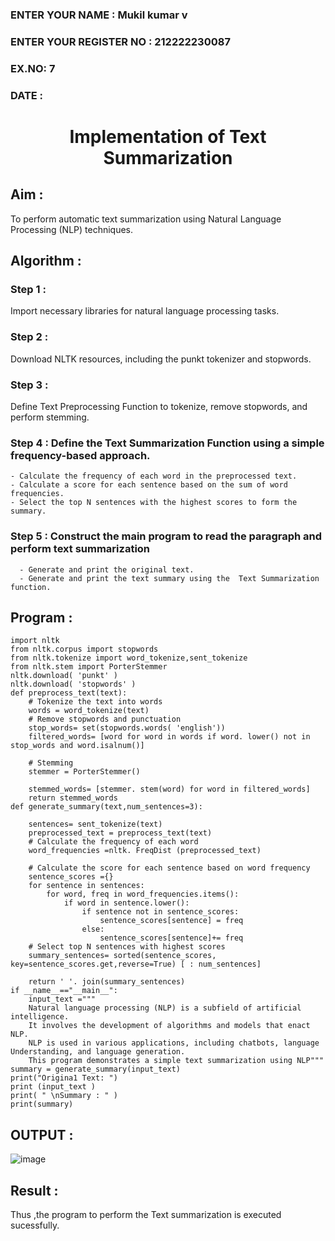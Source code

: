 <H3>ENTER YOUR NAME : Mukil kumar v</H3>
<H3>ENTER YOUR REGISTER NO : 212222230087</H3>
<H3>EX.NO: 7</H3>
<H3>DATE : </H3>
<H1 ALIGN =CENTER>Implementation of Text  Summarization</H1>

## Aim :

To perform automatic text summarization using Natural Language Processing (NLP) techniques.
 
## Algorithm :

### Step 1 :

Import necessary libraries for natural language processing tasks.

### Step 2 :

Download NLTK resources, including the punkt tokenizer and stopwords.

### Step 3 :

Define Text Preprocessing Function to tokenize, remove stopwords, and perform stemming.

### Step 4 : Define the Text Summarization Function using a simple frequency-based approach.

    - Calculate the frequency of each word in the preprocessed text.
    - Calculate a score for each sentence based on the sum of word frequencies.
    - Select the top N sentences with the highest scores to form the summary.
    
### Step 5 : Construct the main program to read the paragraph  and perform text summarization

      - Generate and print the original text.
      - Generate and print the text summary using the  Text Summarization function.
      
## Program :
```
import nltk
from nltk.corpus import stopwords
from nltk.tokenize import word_tokenize,sent_tokenize
from nltk.stem import PorterStemmer
nltk.download( 'punkt' )
nltk.download( 'stopwords' )
def preprocess_text(text):
	# Tokenize the text into words
	words = word_tokenize(text)
	# Remove stopwords and punctuation
	stop_words= set(stopwords.words( 'english'))
	filtered_words= [word for word in words if word. lower() not in stop_words and word.isalnum()]

	# Stemming
	stemmer = PorterStemmer()

	stemmed_words= [stemmer. stem(word) for word in filtered_words]
	return stemmed_words
def generate_summary(text,num_sentences=3):

	sentences= sent_tokenize(text)
	preprocessed_text = preprocess_text(text)
	# Calculate the frequency of each word
	word_frequencies =nltk. FreqDist (preprocessed_text)

	# Calculate the score for each sentence based on word frequency
	sentence_scores ={}
	for sentence in sentences:
		for word, freq in word_frequencies.items():
			if word in sentence.lower():
				if sentence not in sentence_scores:
					sentence_scores[sentence] = freq
				else:
					sentence_scores[sentence]+= freq
	# Select top N sentences with highest scores
	summary_sentences= sorted(sentence_scores, key=sentence_scores.get,reverse=True) [ : num_sentences]

	return ' '. join(summary_sentences)
if __name__=="__main__":
	input_text ="""
	Natural language processing (NLP) is a subfield of artificial intelligence.
	It involves the development of algorithms and models that enact NLP.
	NLP is used in various applications, including chatbots, language Understanding, and language generation.
	This program demonstrates a simple text summarization using NLP"""
summary = generate_summary(input_text)
print("Origina1 Text: ")
print (input_text )
print( " \nSummary : " )
print(summary)
```


## OUTPUT :

![image](https://github.com/user-attachments/assets/ffbae400-8c3f-4e84-b48a-a939aecb4837)


## Result :

Thus ,the program to perform the Text summarization is executed sucessfully.


